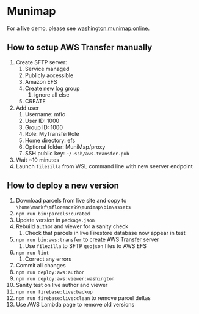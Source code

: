 # Munimap

For a live demo, please see [washington.munimap.online](https://washington.munimap.online).

## How to setup AWS Transfer manually

1. Create SFTP server:
   1. Service managed
   2. Publicly accessible
   3. Amazon EFS
   4. Create new log group
      1. ignore all else
   5. CREATE
2. Add user
   1. Username: mflo
   2. User ID: 1000
   3. Group ID: 1000
   4. Role: MyTransferRole
   5. Home directory: efs
   6. Optional folder: MuniMap/proxy
   7. SSH public key: `~/.ssh/aws-transfer.pub`
3. Wait ~10 minutes
4. Launch `filezilla` from WSL command line with new seerver endpoint

## How to deploy a new version

1. Download parcels from live site and copy to `\home\markf\mflorence99\munimap\bin\assets`
2. `npm run bin:parcels:curated`
3. Update version in `package.json`
4. Rebuild author and viewer for a sanity check
   1. Check that parcels in live Firestore database now appear in test
5. `npm run bin:aws:transfer` to create AWS Transfer server
   1. Use `filezilla` to SFTP `geojson` files to AWS EFS
6. `npm run lint`
   1. Correct any errors
7. Commit all changes
8. `npm run deploy:aws:author`
9. `npm run deploy:aws:viewer:washington`
10. Sanity test on live author and viewer
11. `npm run firebase:live:backup`
12. `npm run firebase:live:clean` to remove parcel deltas
13. Use AWS Lambda page to remove old versions
